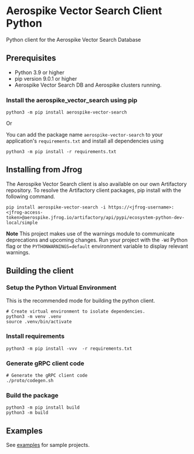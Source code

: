 # Aerospike Vector Search Client Python
Python client for the Aerospike Vector Search Database

## Prerequisites
 - Python 3.9 or higher
 - pip version 9.0.1 or higher
 - Aerospike Vector Search DB and Aerospike clusters running.

### Install the aerospike_vector_search using pip
```shell
python3 -m pip install aerospike-vector-search
```
Or 

You can add the package name `aerospike-vector-search` to your application's `requirements.txt` and install all dependencies using
```shell
python3 -m pip install -r requirements.txt
```

## Installing from Jfrog
The Aerospike Vector Search client is also available on our own Artifactory repository.
To resolve the Artifactory client packages, pip install with the following command.

```shell
pip install aerospike-vector-search -i https://<jfrog-username>:<jfrog-access-token>@aerospike.jfrog.io/artifactory/api/pypi/ecosystem-python-dev-local/simple 
```

**Note**
This project makes use of the warnings module to communicate deprecations and upcoming changes.
Run your project with the `-Wd` Python flag or the `PYTHONWARNINGS=default` environment variable to display relevant warnings.

## Building the client
### Setup the Python Virtual Environment
This is the recommended mode for building the python client.

```shell
# Create virtual environment to isolate dependencies.
python3 -m venv .venv
source .venv/bin/activate
```

### Install requirements
```shell
python3 -m pip install -vvv  -r requirements.txt
```

### Generate gRPC client code
```shell
# Generate the gRPC client code
./proto/codegen.sh
```

### Build the package
```shell
python3 -m pip install build
python3 -m build
```

## Examples

See [examples](https://github.com/aerospike/aerospike-vector) for sample projects.

